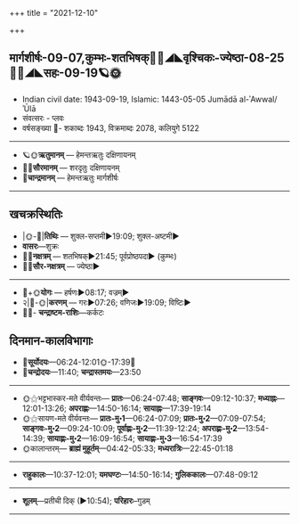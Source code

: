 +++
title = "2021-12-10"

+++
## मार्गशीर्षः-09-07,कुम्भः-शतभिषक्🌛🌌◢◣वृश्चिकः-ज्येष्ठा-08-25🌌🌞◢◣सहः-09-19🪐🌞
- Indian civil date: 1943-09-19, Islamic: 1443-05-05 Jumādā al-ʾAwwal/ʾŪlā
- संवत्सरः - प्लवः
- वर्षसङ्ख्या 🌛- शकाब्दः 1943, विक्रमाब्दः 2078, कलियुगे 5122
___________________
- 🪐🌞**ऋतुमानम्** — हेमन्तऋतुः दक्षिणायनम्
- 🌌🌞**सौरमानम्** — शरदृतुः दक्षिणायनम्
- 🌛**चान्द्रमानम्** — हेमन्तऋतुः मार्गशीर्षः
___________________


## खचक्रस्थितिः
- |🌞-🌛|**तिथिः** — शुक्ल-सप्तमी►19:09; शुक्ल-अष्टमी►  
- **वासरः**—शुक्रः  
- 🌌🌛**नक्षत्रम्** — शतभिषक्►21:45; पूर्वप्रोष्ठपदा► (कुम्भः)  
- 🌌🌞**सौर-नक्षत्रम्** — ज्येष्ठा►  
___________________
- 🌛+🌞**योगः** — हर्षणः►08:17; वज्रम्►  
- २|🌛-🌞|**करणम्** — गरः►07:26; वणिजः►19:09; विष्टिः►  
- 🌌🌛- **चन्द्राष्टम-राशिः**—कर्कटः  


## दिनमान-कालविभागाः
- 🌅**सूर्योदयः**—06:24-12:01🌞️-17:39🌇  
- 🌛**चन्द्रोदयः**—11:40; **चन्द्रास्तमयः**—23:50  
___________________
- 🌞⚝भट्टभास्कर-मते वीर्यवन्तः— **प्रातः**—06:24-07:48; **साङ्गवः**—09:12-10:37; **मध्याह्नः**—12:01-13:26; **अपराह्णः**—14:50-16:14; **सायाह्नः**—17:39-19:14  
- 🌞⚝सायण-मते वीर्यवन्तः— **प्रातः-मु॰1**—06:24-07:09; **प्रातः-मु॰2**—07:09-07:54; **साङ्गवः-मु॰2**—09:24-10:09; **पूर्वाह्णः-मु॰2**—11:39-12:24; **अपराह्णः-मु॰2**—13:54-14:39; **सायाह्णः-मु॰2**—16:09-16:54; **सायाह्णः-मु॰3**—16:54-17:39  
- 🌞कालान्तरम्— **ब्राह्मं मुहूर्तम्**—04:42-05:33; **मध्यरात्रिः**—22:45-01:18  
___________________
- **राहुकालः**—10:37-12:01; **यमघण्टः**—14:50-16:14; **गुलिककालः**—07:48-09:12  
___________________
- **शूलम्**—प्रतीची दिक् (►10:54); **परिहारः**–गुडम्  
___________________

